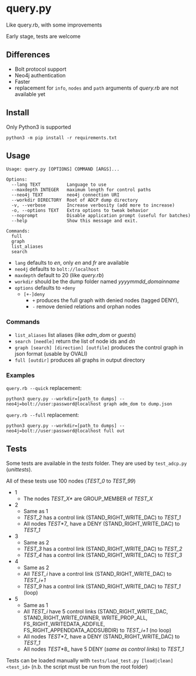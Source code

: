# query.py
Like query.rb, with some improvements

Early stage, tests are welcome

## Differences
- Bolt protocol support
- Neo4j authentication
- Faster
- replacement for `info`, `nodes` and `path` arguments of _query.rb_ are not available yet

## Install
Only Python3 is supported
    
    python3 -m pip install -r requirements.txt

## Usage
    Usage: query.py [OPTIONS] COMMAND [ARGS]...
    
    Options:
      --lang TEXT          Language to use
      --maxdepth INTEGER   maximum length for control paths
      --neo4j TEXT         neo4j connection URI
      --workdir DIRECTORY  Root of ADCP dump directory
      -v, --verbose        Increase verbosity (add more to increase)
      -o, --options TEXT   Extra options to tweak behavior
      --noprompt           Disable application prompt (useful for batches)
      --help               Show this message and exit.
    
    Commands:
      full
      graph
      list_aliases
      search


- `lang` defaults to _en_, only _en_ and _fr_ are available
- `neo4j` defaults to `bolt://localhost`
- `maxdepth` default to 20 (like _query.rb_)
- `workdir`  should be the dump folder named _yyyymmdd_domainname_
- `options` defaults to `+deny`
  - `[+-]deny` 
    - `+` produces the full graph with denied nodes (tagged DENY),
    - `-` remove denied relations and orphan nodes

### Commands
- `list_aliases` list aliases (like _adm_dom_ or _guests_)
- `search [needle]` return the list of node ids and _dn_
- `graph [search] [direction] [outfile]` produces the control graph in json format (usable by OVALI)
- `full [outdir]` produces all graphs in output directory

### Examples
`query.rb --quick` replacement:
 
    python3 query.py --workdir=[path_to dumps] --neo4j=bolt://user:password@localhost graph adm_dom to dump.json

`query.rb --full` replacement:

    python3 query.py --workdir=[path_to dumps] --neo4j=bolt://user:password@localhost full out

## Tests
Some tests are available in the _tests_ folder. They are used by `test_adcp.py` (_unittests_).

All of these tests use 100 nodes (_TEST_0_ to _TEST_99_)
- 1
  - The nodes _TEST_X*_ are GROUP_MEMBER of _TEST_X_
- 2
  - Same as 1
  - _TEST_2_ has a control link (STAND_RIGHT_WRITE_DAC) to _TEST_1_ 
  - All nodes _TEST_*7_ have a DENY (STAND_RIGHT_WRITE_DAC) to _TEST_1_
- 3
  - Same as 2
  - _TEST_3_ has a control link (STAND_RIGHT_WRITE_DAC) to _TEST_2_
  - _TEST_4_ has a control link (STAND_RIGHT_WRITE_DAC) to _TEST_3_
- 4
  - Same as 2
  - All _TEST_i_ have a control link (STAND_RIGHT_WRITE_DAC) to _TEST_i+1_
  - _TEST_9_ has a control link (STAND_RIGHT_WRITE_DAC) to _TEST_1_ (loop)
- 5
  - Same as 1
  - All _TEST_i_ have 5 control links (STAND_RIGHT_WRITE_DAC, STAND_RIGHT_WRITE_OWNER, WRITE_PROP_ALL, FS_RIGHT_WRITEDATA_ADDFILE, FS_RIGHT_APPENDDATA_ADDSUBDIR) to _TEST_i+1_ (no loop)
  - All nodes _TEST_*7_ have a DENY (STAND_RIGHT_WRITE_DAC) to _TEST_1_
  - All nodes _TEST_*8_ have 5 DENY (_same as control links_) to _TEST_1_

Tests can be loaded manually with `tests/load_test.py [load|clean] <test_id>` (n.b. the script must be run from the root folder)